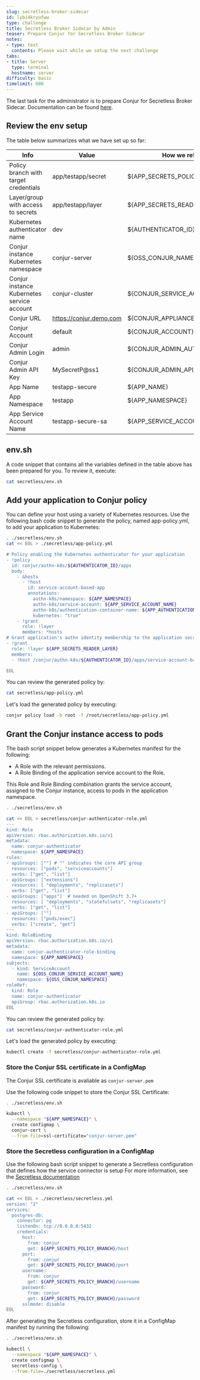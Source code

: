 ```yaml
---
slug: secretless-broker-sidecar
id: lybi4kryufww
type: challenge
title: Secretless Broker Sidecar by Admin
teaser: Prepare Conjur for Secretless Broker Sidecar
notes:
- type: text
  contents: Please wait while we setup the next challenge
tabs:
- title: Server
  type: terminal
  hostname: server
difficulty: basic
timelimit: 600
---
```

The last task for the administrator is to prepare Conjur for Secretless Broker Sidecar.
Documentation can be found [here](https://docs.conjur.org/Latest/en/Content/Get%20Started/scl_using-conjur-OSS.htm?tocpath=Integrations%7COpenShift%252C%20Kubernetes%7CDeploy%20Applications%7C_____2#AddyourapplicationtoConjurpolicy).

## Review the env setup

The table below summarizes what we have set up so far:

| Info                                       | Value                   | How we refer it                |
|--------------------------------------------|-------------------------|--------------------------------|
| Policy branch with target credentials      | app/testapp/secret      | ${APP_SECRETS_POLICY_BRANCH}   |
| Layer/group with access to secrets         | app/testapp/layer       | ${APP_SECRETS_READER_LAYER}    |
| Kubernetes authenticator name              | dev                     | ${AUTHENTICATOR_ID}            |
| Conjur instance Kubernetes namespace       | conjur-server           | ${OSS_CONJUR_NAMESPACE}        |
| Conjur instance Kubernetes service account | conjur-cluster          | ${CONJUR_SERVICE_ACCOUNT_NAME} |
| Conjur URL                                 | <https://conjur.demo.com> | ${CONJUR_APPLIANCE_URL}        |
| Conjur Account                             | default                 | ${CONJUR_ACCOUNT}              |
| Conjur Admin Login                         | admin                   | ${CONJUR_ADMIN_AUTHN_LOGIN}    |
| Conjur Admin API Key                       | MySecretP@ss1           | ${CONJUR_ADMIN_API_KEY}        |
| App Name                                   | testapp-secure          | ${APP_NAME}                    |
| App Namespace                              | testapp                 | ${APP_NAMESPACE}               |
| App Service Account Name                   | testapp-secure-sa       | ${APP_SERVICE_ACCOUNT_NAME}    |

## env.sh

A code snippet that contains all the variables defined in the table above has been prepared for you.
To review it, execute:

```bash
cat secretless/env.sh
```

## Add your application to Conjur policy

You can define your host using a variety of Kubernetes resources.
Use the following bash code snippet to generate the policy, named app-policy.yml, to add your application to Kubernetes:

```bash
. ./secretless/env.sh
cat << EOL > ./secretless/app-policy.yml

# Policy enabling the Kubernetes authenticator for your application
- !policy
  id: conjur/authn-k8s/${AUTHENTICATOR_ID}/apps
  body:
    - &hosts
      - !host
        id: service-account-based-app
        annotations:
          authn-k8s/namespace: ${APP_NAMESPACE}
          authn-k8s/service-account: ${APP_SERVICE_ACCOUNT_NAME}
          authn-k8s/authentication-container-name: ${APP_AUTHENTICATION_CONTAINER_NAME}
          kubernetes: "true"
    - !grant
      role: !layer
      members: *hosts
# Grant application's authn identity membership to the application secrets reader layer so authn identity inherits read privileges on application secrets
- !grant
  role: !layer ${APP_SECRETS_READER_LAYER}
  members:
  - !host /conjur/authn-k8s/${AUTHENTICATOR_ID}/apps/service-account-based-app

EOL
```

You can review the generated policy by:

```bash
cat secretless/app-policy.yml
```

Let's load the generated policy by executing:

```bash
conjur policy load -b root -f /root/secretless/app-policy.yml
```

## Grant the Conjur instance access to pods

The bash script snippet below generates a Kubernetes manifest for the following:

- A Role with the relevant permissions.
- A Role Binding of the application service account to the Role.

This Role and Role Binding combination grants the service account, assigned to the Conjur instance, access to pods in the application namespace.

```bash
. ./secretless/env.sh

cat << EOL > secretless/conjur-authenticator-role.yml
---
kind: Role
apiVersion: rbac.authorization.k8s.io/v1
metadata:
  name: conjur-authenticator
  namespace: ${APP_NAMESPACE}
rules:
- apiGroups: [""] # "" indicates the core API group
  resources: ["pods", "serviceaccounts"]
  verbs: ["get", "list"]
- apiGroups: ["extensions"]
  resources: [ "deployments", "replicasets"]
  verbs: ["get", "list"]
- apiGroups: ["apps"]  # needed on OpenShift 3.7+
  resources: [ "deployments", "statefulsets", "replicasets"]
  verbs: ["get", "list"]
- apiGroups: [""]
  resources: ["pods/exec"]
  verbs: ["create", "get"]
---
kind: RoleBinding
apiVersion: rbac.authorization.k8s.io/v1
metadata:
  name: conjur-authenticator-role-binding
  namespace: ${APP_NAMESPACE}
subjects:
  - kind: ServiceAccount
    name: ${OSS_CONJUR_SERVICE_ACCOUNT_NAME}
    namespace: ${OSS_CONJUR_NAMESPACE}
roleRef:
  kind: Role
  name: conjur-authenticator
  apiGroup: rbac.authorization.k8s.io
EOL
```

You can review the generated policy by:

```bash
cat secretless/conjur-authenticator-role.yml
```

Let's load the generated policy by executing:

```bash
kubectl create -f secretless/conjur-authenticator-role.yml
```

### Store the Conjur SSL certificate in a ConfigMap

The Conjur SSL certificate is avaliable as `conjur-server.pem`

Use the following code snippet to store the Conjur SSL Certificate:

```bash
. ./secretless/env.sh

kubectl \
  --namespace "${APP_NAMESPACE}" \
  create configmap \
  conjur-cert \
  --from-file=ssl-certificate="conjur-server.pem"
```

### Store the Secretless configuration in a ConfigMap

Use the following bash script snippet to generate a Secretless configuration that defines how the service connector is setup
For more information, see the [Secretless documentation](https://docs.secretless.io/)

```bash
. ./secretless/env.sh

cat << EOL > ./secretless/secretless.yml
version: "2"
services:
  postgres-db:
    connector: pg
    listenOn: tcp://0.0.0.0:5432
    credentials:
      host:
        from: conjur
        get: ${APP_SECRETS_POLICY_BRANCH}/host
      port:
        from: conjur
        get: ${APP_SECRETS_POLICY_BRANCH}/port
      username:
        from: conjur
        get: ${APP_SECRETS_POLICY_BRANCH}/username
      password:
        from: conjur
        get: ${APP_SECRETS_POLICY_BRANCH}/password
      sslmode: disable
EOL
```

After generating the Secretless configuration, store it in a ConfigMap manifest by running the following:

```bash
. ./secretless/env.sh

kubectl \
  --namespace "${APP_NAMESPACE}" \
  create configmap \
  secretless-config \
  --from-file=./secretless/secretless.yml
```
